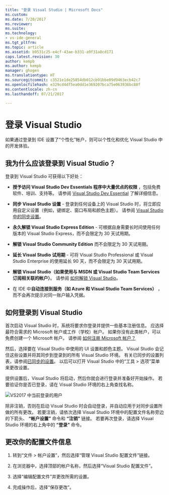 ```yaml
---
title: "登录 Visual Studio | Microsoft Docs"
ms.custom: 
ms.date: 7/20/2017
ms.reviewer: 
ms.suite: 
ms.technology:
- vs-ide-general
ms.tgt_pltfrm: 
ms.topic: article
ms.assetid: b9531c25-e4cf-43ae-b331-a9f31a8cd171
caps.latest.revision: 30
author: kempb
ms.author: kempb
manager: ghogen
ms.translationtype: HT
ms.sourcegitcommit: c3521e1de25854db012cb91bbe09d9463ecb42c7
ms.openlocfilehash: e329cd4df5ea0dd1e369207bca75e063936bc88f
ms.contentlocale: zh-cn
ms.lasthandoff: 07/21/2017

---
```

# <a name="sign-in-to-visual-studio"></a>登录 Visual Studio
如果通过登录到 IDE 设置了“个性化”帐户，则可以个性化和优化 Visual Studio 中的开发体验。  

## <a name="why-should-i-sign-in-to-visual-studio"></a>我为什么应该登录到 Visual Studio？  
 登录到 Visual Studio 可获得以下好处：  

-   **授予访问 Visual Studio Dev Essentials 程序中大量优点的权限** ，包括免费软件、培训、支持等。 请参阅 [Visual Studio Dev Essential](http://aka.ms/vsdevhelp) 了解详细信息。  

-   **同步 Visual Studio 设置** - 登录到任何设备上的 Visual Studio 时，将立即应用自定义设置（例如，键绑定、窗口布局和颜色主题）。 请参阅 [Visual Studio 中的同步设置](../ide/synchronized-settings-in-visual-studio.md)。  

-   **永久解锁 Visual Studio Express Edition** - 可根据自身需要长时间使用任何版本的 Visual Studio Express，而不会限定为 30 天试用期。  

-   **解锁 Visual Studio Community Edition** 而不会限定为 30 天试用期。  

-   **延长 Visual Studio 试用期** - 可将 Visual Studio Professional 或 Visual Studio Enterprise 的使用延长 90 天，而不会限定为 30 天试用期。  

-   **解锁 Visual Studio（如果使用与 MSDN 或 Visual Studio Team Services 订阅相关联的帐户）**。 请参阅 [如何解锁 Visual Studio](../ide/how-to-unlock-visual-studio.md)。  

-   在 IDE 中**自动连接到服务（如 Azure 和 Visual Studio Team Services）** ，而不会再次提示对同一账户输入凭据。  

## <a name="how-to-sign-in-to-visual-studio"></a>如何登录到 Visual Studio  
 首次启动 Visual Studio 时，系统将要求你登录并提供一些基本注册信息。 应选择最符合需求的 Microsoft 帐户或工作（学校）帐户。 如果你没有此类帐户，可以免费创建一个 Microsoft 帐户。 请参阅 [如何注册 Microsoft 帐户？](http://windows.microsoft.com/en-us/windows-live/sign-up-create-account-how)  

 然后，选择要在 Visual Studio 中使用的 UI 设置和颜色主题。 Visual Studio 会记住这些设置并将其同步到登录到的所有 Visual Studio 环境。 有关已同步的设置列表，请参阅[已同步的设置](../ide/synchronized-settings-in-visual-studio.md)。 以后可以打开 Visual Studio 中的“工具 > 选项”菜单来更改设置。  

 提供设置后，Visual Studio 将启动，然后你就会进行登录并准备好开始操作。 若要验证你是否已登录，请在 Visual Studio 环境的右上角查找名称。  

 ![VS2017 中当前登录的用户](~/docs/ide/media/vs2017_username.png)

 除非注销，否则在启动 Visual Studio 时会自动登录，并自动应用于对同步设置所做的所有更改。 若要注销，请依次选择 Visual Studio 环境中的配置文件名称旁边的下箭头、 **“帐户设置”** 命令和 **“注销”** 链接。 若要再次登录，请选择 Visual Studio 环境的右上角中的 **“登录”** 命令。  

## <a name="to-change-your-profile-information"></a>更改你的配置文件信息  
 
1.  转到“文件 > 帐户设置”，然后选择“管理 Visual Studio 配置文件”链接。  

1.  在浏览器中，选择顶部的帐户名称，然后选择“Visual Studio 配置文件”。  

1.  选择“编辑配置文件”并更改所需的设置。  

1.  完成操作后，选择“保存更改”。

